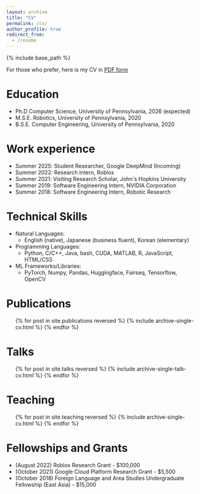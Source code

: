 ```yaml
---
layout: archive
title: "CV"
permalink: /cv/
author_profile: true
redirect_from:
  - /resume
---
```


{% include base_path %}

For those who prefer, here is my CV in [PDF form](http://liamdugan.github.io/files/cv.pdf)

Education
======
* Ph.D Computer Science, University of Pennsylvania, 2026 (expected)
* M.S.E. Robotics, University of Pennsylvania, 2020
* B.S.E. Computer Engineering, University of Pennsylvania, 2020

Work experience
======
* Summer 2025: Student Researcher, Google DeepMind (Incoming)
* Summer 2022: Research Intern, Roblox
* Summer 2021: Visiting Research Scholar, John's Hopkins University
* Summer 2019: Software Engineering Intern, NVIDIA Corporation
* Summer 2018: Software Engineering Intern, Robotic Research
  
Technical Skills
======
* Natural Languages: 
  * English (native), Japanese (business fluent), Korean (elementary)
* Programming Languages: 
  * Python, C/C++, Java, bash, CUDA, MATLAB, R, JavaScript, HTML/CSS
* ML Frameworks/Libraries: 
  * PyTorch, Numpy, Pandas, Huggingface, Fairseq, Tensorflow, OpenCV

Publications
======
  <ul>{% for post in site.publications reversed %}
    {% include archive-single-cv.html %}
  {% endfor %}</ul>
  
Talks
======
  <ul>{% for post in site.talks reversed %}
    {% include archive-single-talk-cv.html %}
  {% endfor %}</ul>
  
Teaching
======
  <ul>{% for post in site.teaching reversed %}
    {% include archive-single-cv.html %}
  {% endfor %}</ul>
  
Fellowships and Grants
======
* (August 2022) Roblox Research Grant - $100,000
* (October 2021) Google Cloud Platform Research Grant - $5,500
* (October 2018) Foreign Language and Area Studies Undergraduate Fellowship (East Asia) - $15,000

